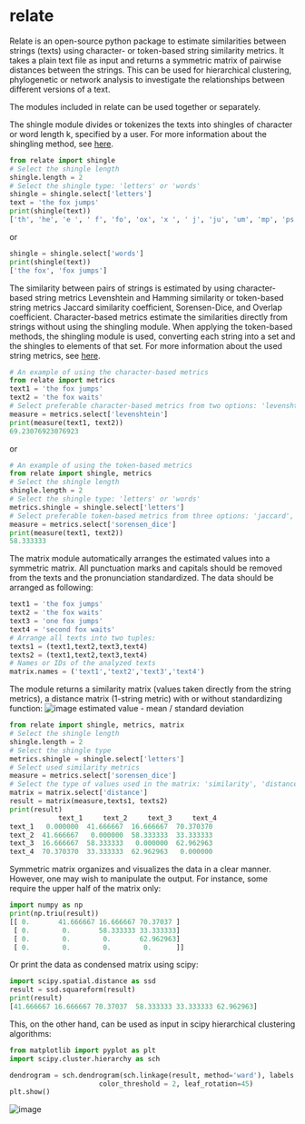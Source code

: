 # relate

Relate is an open-source python package to estimate similarities between strings (texts) using character- or token-based string similarity metrics. It takes a plain text file as input and returns a symmetric matrix of pairwise distances between the strings. This can be used for hierarchical clustering, phylogenetic or network analysis to investigate the relationships between different versions of a text.

The modules included in relate can be used together or separately.

The shingle module divides or tokenizes the texts into shingles of character or word length k, specified by a user. For more information about the shingling method, see [here](https://en.wikipedia.org/wiki/W-shingling).

```python
from relate import shingle
# Select the shingle length 
shingle.length = 2
# Select the shingle type: 'letters' or 'words'
shingle = shingle.select['letters']
text = 'the fox jumps' 
print(shingle(text))
['th', 'he', 'e ', ' f', 'fo', 'ox', 'x ', ' j', 'ju', 'um', 'mp', 'ps']
```
or 
```python
shingle = shingle.select['words']
print(shingle(text))
['the fox', 'fox jumps']
```

The similarity between pairs of strings is estimated by using character-based string metrics Levenshtein and Hamming similarity or token-based string metrics Jaccard similarity coefficient, Sorensen-Dice, and Overlap coefficient. Character-based metrics estimate the similarities directly from strings without using the shingling module. When applying the token-based methods, the shingling module is used, converting each string into a set and the shingles to elements of that set. For more information about the used string metrics, see [here](https://en.wikipedia.org/wiki/String_metric).

```python
# An example of using the character-based metrics
from relate import metrics
text1 = 'the fox jumps'
text2 = 'the fox waits'
# Select preferable character-based metrics from two options: 'levenshtein', 'hamming'
measure = metrics.select['levenshtein']
print(measure(text1, text2))
69.23076923076923
```
or 
```python
# An example of using the token-based metrics
from relate import shingle, metrics
# Select the shingle length 
shingle.length = 2
# Select the shingle type: 'letters' or 'words'
metrics.shingle = shingle.select['letters']
# Select preferable token-based metrics from three options: 'jaccard', 'overlap', 'sorensen_dice'
measure = metrics.select['sorensen_dice']
print(measure(text1, text2))
58.333333
```
The matrix module automatically arranges the estimated values into a symmetric matrix. All punctuation marks and capitals should be removed from the texts and the pronunciation standardized. The data should be arranged as following:

```python
text1 = 'the fox jumps'
text2 = 'the fox waits'
text3 = 'one fox jumps'
text4 = 'second fox waits'
# Arrange all texts into two tuples:
texts1 = (text1,text2,text3,text4)
texts2 = (text1,text2,text3,text4)
# Names or IDs of the analyzed texts
matrix.names = ('text1','text2','text3','text4')
```
The module returns a similarity matrix (values taken directly from the string metrics), a distance matrix (1-string metric) with or without standardizing function:
![image](https://user-images.githubusercontent.com/79587588/114005450-38afd400-9868-11eb-97ff-dca35310751a.png) 
estimated value - mean / standard deviation
```python
from relate import shingle, metrics, matrix
# Select the shingle length
shingle.length = 2
# Select the shingle type
metrics.shingle = shingle.select['letters']
# Select used similarity metrics
measure = metrics.select['sorensen_dice']
# Select the type of values used in the matrix: 'similarity', 'distance', 'st_similarity', 'st_distance'.
matrix = matrix.select['distance']
result = matrix(measure,texts1, texts2)
print(result)
            text_1     text_2     text_3     text_4
text_1   0.000000  41.666667  16.666667  70.370370
text_2  41.666667   0.000000  58.333333  33.333333
text_3  16.666667  58.333333   0.000000  62.962963
text_4  70.370370  33.333333  62.962963   0.000000
```
Symmetric matrix organizes and visualizes the data in a clear manner. However, one may wish to manipulate the output. For instance, some require the upper half of the matrix only:

```python
import numpy as np
print(np.triu(result))
[[ 0.       41.666667 16.666667 70.37037 ]
 [ 0.        0.       58.333333 33.333333]
 [ 0.        0.        0.       62.962963]
 [ 0.        0.        0.        0.      ]]
```
Or print the data as condensed matrix using scipy:

```python
import scipy.spatial.distance as ssd
result = ssd.squareform(result)
print(result)
[41.666667 16.666667 70.37037  58.333333 33.333333 62.962963]
```

This, on the other hand, can be used as input in scipy hierarchical clustering algorithms: 

```python
from matplotlib import pyplot as plt
import scipy.cluster.hierarchy as sch

dendrogram = sch.dendrogram(sch.linkage(result, method='ward'), labels = names, leaf_font_size= 10, orientation = 'top',
                      color_threshold = 2, leaf_rotation=45)
plt.show()
```
![image](https://user-images.githubusercontent.com/79587588/114025796-3193c080-987e-11eb-84c5-fb224ca04662.png)

